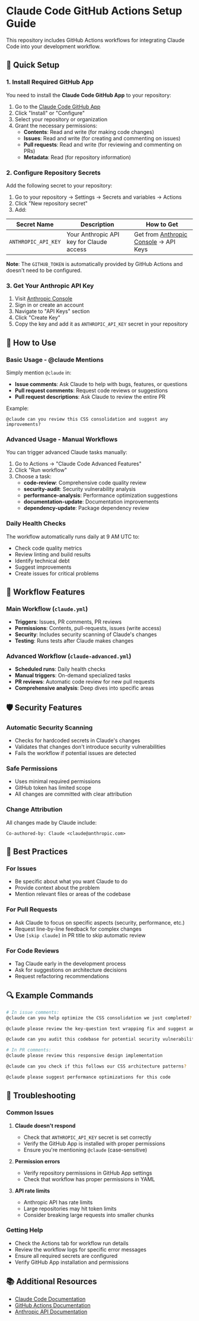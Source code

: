 # Claude Code GitHub Actions Setup Guide

This repository includes GitHub Actions workflows for integrating Claude Code into your development workflow.

## 🚀 Quick Setup

### 1. Install Required GitHub App

You need to install the **Claude Code GitHub App** to your repository:

1. Go to the [Claude Code GitHub App](https://github.com/apps/claude-code)
2. Click "Install" or "Configure"
3. Select your repository or organization
4. Grant the necessary permissions:
   - **Contents**: Read and write (for making code changes)
   - **Issues**: Read and write (for creating and commenting on issues)
   - **Pull requests**: Read and write (for reviewing and commenting on PRs)
   - **Metadata**: Read (for repository information)

### 2. Configure Repository Secrets

Add the following secret to your repository:

1. Go to your repository → Settings → Secrets and variables → Actions
2. Click "New repository secret"
3. Add:

| Secret Name | Description | How to Get |
|-------------|-------------|------------|
| `ANTHROPIC_API_KEY` | Your Anthropic API key for Claude access | Get from [Anthropic Console](https://console.anthropic.com/) → API Keys |

**Note**: The `GITHUB_TOKEN` is automatically provided by GitHub Actions and doesn't need to be configured.

### 3. Get Your Anthropic API Key

1. Visit [Anthropic Console](https://console.anthropic.com/)
2. Sign in or create an account
3. Navigate to "API Keys" section
4. Click "Create Key"
5. Copy the key and add it as `ANTHROPIC_API_KEY` secret in your repository

## 📝 How to Use

### Basic Usage - @claude Mentions

Simply mention `@claude` in:
- **Issue comments**: Ask Claude to help with bugs, features, or questions
- **Pull request comments**: Request code reviews or suggestions
- **Pull request descriptions**: Ask Claude to review the entire PR

Example:
```
@claude can you review this CSS consolidation and suggest any improvements?
```

### Advanced Usage - Manual Workflows

You can trigger advanced Claude tasks manually:

1. Go to Actions → "Claude Code Advanced Features"
2. Click "Run workflow"
3. Choose a task:
   - **code-review**: Comprehensive code quality review
   - **security-audit**: Security vulnerability analysis
   - **performance-analysis**: Performance optimization suggestions
   - **documentation-update**: Documentation improvements
   - **dependency-update**: Package dependency review

### Daily Health Checks

The workflow automatically runs daily at 9 AM UTC to:
- Check code quality metrics
- Review linting and build results
- Identify technical debt
- Suggest improvements
- Create issues for critical problems

## 🔧 Workflow Features

### Main Workflow (`claude.yml`)
- **Triggers**: Issues, PR comments, PR reviews
- **Permissions**: Contents, pull-requests, issues (write access)
- **Security**: Includes security scanning of Claude's changes
- **Testing**: Runs tests after Claude makes changes

### Advanced Workflow (`claude-advanced.yml`)
- **Scheduled runs**: Daily health checks
- **Manual triggers**: On-demand specialized tasks
- **PR reviews**: Automatic code review for new pull requests
- **Comprehensive analysis**: Deep dives into specific areas

## 🛡️ Security Features

### Automatic Security Scanning
- Checks for hardcoded secrets in Claude's changes
- Validates that changes don't introduce security vulnerabilities
- Fails the workflow if potential issues are detected

### Safe Permissions
- Uses minimal required permissions
- GitHub token has limited scope
- All changes are committed with clear attribution

### Change Attribution
All changes made by Claude include:
```
Co-authored-by: Claude <claude@anthropic.com>
```

## 🎯 Best Practices

### For Issues
- Be specific about what you want Claude to do
- Provide context about the problem
- Mention relevant files or areas of the codebase

### For Pull Requests
- Ask Claude to focus on specific aspects (security, performance, etc.)
- Request line-by-line feedback for complex changes
- Use `[skip claude]` in PR title to skip automatic review

### For Code Reviews
- Tag Claude early in the development process
- Ask for suggestions on architecture decisions
- Request refactoring recommendations

## 🔍 Example Commands

```bash
# In issue comments:
@claude can you help optimize the CSS consolidation we just completed?

@claude please review the key-question text wrapping fix and suggest any improvements

@claude can you audit this codebase for potential security vulnerabilities?

# In PR comments:
@claude please review this responsive design implementation

@claude can you check if this follows our CSS architecture patterns?

@claude please suggest performance optimizations for this code
```

## 🚨 Troubleshooting

### Common Issues

1. **Claude doesn't respond**
   - Check that `ANTHROPIC_API_KEY` secret is set correctly
   - Verify the GitHub App is installed with proper permissions
   - Ensure you're mentioning `@claude` (case-sensitive)

2. **Permission errors**
   - Verify repository permissions in GitHub App settings
   - Check that workflow has proper permissions in YAML

3. **API rate limits**
   - Anthropic API has rate limits
   - Large repositories may hit token limits
   - Consider breaking large requests into smaller chunks

### Getting Help

- Check the Actions tab for workflow run details
- Review the workflow logs for specific error messages
- Ensure all required secrets are configured
- Verify GitHub App installation and permissions

## 📚 Additional Resources

- [Claude Code Documentation](https://docs.anthropic.com/claude/docs)
- [GitHub Actions Documentation](https://docs.github.com/en/actions)
- [Anthropic API Documentation](https://docs.anthropic.com/claude/reference)
